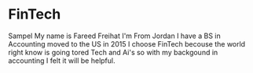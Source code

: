 # FinTech
Sampel
My name is Fareed Freihat
I'm From Jordan 
I have a BS in Accounting 
moved to the US in 2015
I choose FinTech becouse the world right know is going tored Tech and Ai's so with my backgound in accounting I felt it will be helpful.
